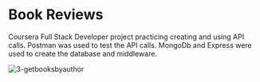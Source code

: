 # Book Reviews

Coursera Full Stack Developer project practicing creating and using API calls. Postman was used to test the API calls. MongoDb and Express were used to create the database and middleware.

![3-getbooksbyauthor](https://github.com/user-attachments/assets/78910c4e-f56c-4f65-8b0e-d964567656a1)
